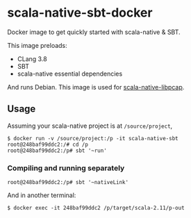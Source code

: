 # scala-native-sbt-docker

Docker image to get quickly started with scala-native & SBT.

This image preloads:
* CLang 3.8
* SBT
* scala-native essential dependencies

And runs Debian. This image is used for <a href="https://github.com/ScalaWilliam/scala-native-libpcap">scala-native-libpcap</a>.

## Usage

Assuming your scala-native project is at `/source/project`,

```
$ docker run -v /source/project:/p -it scala-native-sbt
root@248baf99ddc2:/# cd /p
root@248baf99ddc2:/p# sbt '~run'
```

### Compiling and running separately
```
root@248baf99ddc2:/p# sbt '~nativeLink'
```

And in another terminal:

```
$ docker exec -it 248baf99ddc2 /p/target/scala-2.11/p-out
```
